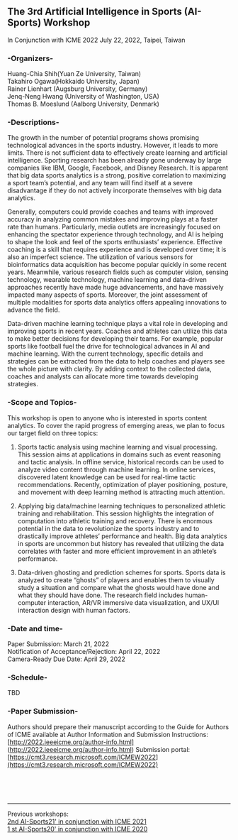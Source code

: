 ## **The 3rd Artificial Intelligence in Sports (AI-Sports) Workshop**
In Conjunction with ICME 2022 July 22, 2022, Taipei, Taiwan


### **-Organizers-**

Huang-Chia Shih(Yuan Ze University, Taiwan)<br>Takahiro Ogawa(Hokkaido University, Japan)<br>Rainer Lienhart (Augsburg University, Germany)<br>Jenq-Neng Hwang (University of Washington, USA)<br>Thomas B. Moeslund (Aalborg University, Denmark)




### **-Descriptions-**

   The growth in the number of potential programs shows promising technological advances in the sports industry. However, it leads to more limits. There is not sufficient data to effectively create learning and artificial intelligence. Sporting research has been already gone underway by large companies like IBM, Google, Facebook, and Disney Research. It is apparent that big data sports analytics is a strong, positive correlation to maximizing a sport team’s potential, and any team will find itself at a severe disadvantage if they do not actively incorporate themselves with big data analytics.

   Generally, computers could provide coaches and teams with improved accuracy in analyzing common mistakes and improving plays at a faster rate than humans. Particularly, media outlets are increasingly focused on enhancing the spectator experience through technology, and AI is helping to shape the look and feel of the sports enthusiasts’ experience. Effective coaching is a skill that requires experience and is developed over time; it is also an imperfect science. The utilization of various sensors for bioinformatics data acquisition has become popular quickly in some recent years. Meanwhile, various research fields such as computer vision, sensing technology, wearable technology, machine learning and data-driven approaches recently have made huge advancements, and have massively impacted many aspects of sports. Moreover, the joint assessment of multiple modalities for sports data analytics offers appealing innovations to advance the field. 

   Data-driven machine learning technique plays a vital role in developing and improving sports in recent years. Coaches and athletes can utilize this data to make better decisions for developing their teams. For example, popular sports like football fuel the drive for technological advances in AI and machine learning. With the current technology, specific details and strategies can be extracted from the data to help coaches and players see the whole picture with clarity. By adding context to the collected data, coaches and analysts can allocate more time towards developing strategies.


### **-Scope and Topics-**

This workshop is open to anyone who is interested in sports content analytics. To cover the rapid progress of emerging areas, we plan to focus our target field on three topics:

1.	Sports tactic analysis using machine learning and visual processing. This session aims at applications in domains such as event reasoning and tactic analysis. In offline service, historical records can be used to analyze video content through machine learning. In online services, discovered latent knowledge can be used for real-time tactic recommendations. Recently, optimization of player positioning, posture, and movement with deep learning method is attracting much attention.

2.	Applying big data/machine learning techniques to personalized athletic training and rehabilitation. This session highlights the integration of computation into athletic training and recovery. There is enormous potential in the data to revolutionize the sports industry and to drastically improve athletes’ performance and health. Big data analytics in sports are uncommon but history has revealed that utilizing the data correlates with faster and more efficient improvement in an athlete’s performance.

3.	Data-driven ghosting and prediction schemes for sports. Sports data is analyzed to create “ghosts” of players and enables them to visually study a situation and compare what the ghosts would have done and what they should have done. The research field includes human-computer interaction, AR/VR immersive data visualization, and UX/UI interaction design with human factors.

### **-Date and time-**

Paper Submission: March 21, 2022<br>Notification of Acceptance/Rejection: April 22, 2022
<br>Camera-Ready Due Date: April 29, 2022

### **-Schedule-**

TBD

### **-Paper Submission-**

Authors should prepare their manuscript according to the Guide for Authors of ICME available at Author Information and Submission Instructions:[http://2022.ieeeicme.org/author-info.html] (http://2022.ieeeicme.org/author-info.html)
Submission portal: [https://cmt3.research.microsoft.com/ICMEW2022](https://cmt3.research.microsoft.com/ICMEW2022)

<br>
<br>
<br>

___
Previous workshops: 
<br>
[2nd AI-Sports21' in conjunction with ICME 2021](https://oz.nthu.edu.tw/~d917904/AI-Sports21.html)
<br>
[1 st AI-Sports20' in conjunction with ICME 2020](https://2020.ieeeicme.org/www.2020.ieeeicme.org/index.php/workshops/index.html#Workshop1)
